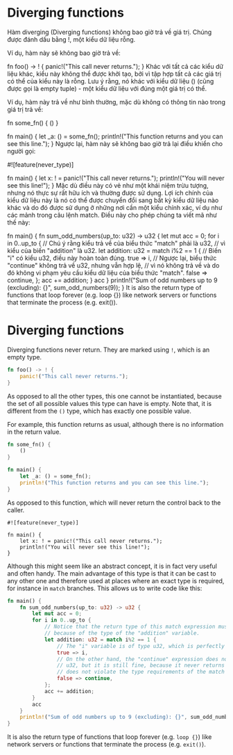 # Diverging functions
Hàm diverging (Diverging functions) không bao giờ trả về giá trị. Chúng được đánh dấu bằng !, một kiểu dữ liệu rỗng.

Ví dụ, hàm này sẽ không bao giờ trả về:

fn foo() -> ! {
    panic!("This call never returns.");
}
Khác với tất cả các kiểu dữ liệu khác, kiểu này không thể được khởi tạo, bởi vì tập hợp tất cả các giá trị có thể của kiểu này là rỗng. Lưu ý rằng, nó khác với kiểu dữ liệu () (cũng được gọi là empty tuple) - một kiểu dữ liệu với đúng một giá trị có thể.

Ví dụ, hàm này trả về như bình thường, mặc dù không có thông tin nào trong giá trị trả về:

fn some_fn() {
    ()
}

fn main() {
    let _a: () = some_fn();
    println!("This function returns and you can see this line.");
}
Ngược lại, hàm này sẽ không bao giờ trả lại điều khiển cho người gọi:

#![feature(never_type)]

fn main() {
    let x: ! = panic!("This call never returns.");
    println!("You will never see this line!");
}
Mặc dù điều này có vẻ như một khái niệm trừu tượng, nhưng nó thực sự rất hữu ích và thường được sử dụng. Lợi ích chính của kiểu dữ liệu này là nó có thể được chuyển đổi sang bất kỳ kiểu dữ liệu nào khác và do đó được sử dụng ở những nơi cần một kiểu chính xác, ví dụ như các mảnh trong câu lệnh match. Điều này cho phép chúng ta viết mã như thế này:

fn main() {
    fn sum_odd_numbers(up_to: u32) -> u32 {
    let mut acc = 0;
    for i in 0..up_to {
    // Chú ý rằng kiểu trả về của biểu thức "match" phải là u32,
    // vì kiểu của biến "addition" là u32.
        let addition: u32 = match i%2 == 1 {
        // Biến "i" có kiểu u32, điều này hoàn toàn đúng.
        true => i,
        // Ngược lại, biểu thức "continue" không trả về u32, nhưng vẫn hợp lệ,
        // vì nó không trả về và do đó không vi phạm yêu cầu kiểu dữ liệu của biểu thức "match".
        false => continue,
        };
     acc += addition;
    }
    acc
   }
        println!("Sum of odd numbers up to 9 (excluding): {}", sum_odd_numbers(9));
}
It is also the return type of functions that loop forever (e.g. loop {}) like network servers or functions that terminate the process (e.g. exit()).

# Diverging functions

Diverging functions never return. They are marked using `!`, which is an empty type.

```rust
fn foo() -> ! {
    panic!("This call never returns.");
}
```

As opposed to all the other types, this one cannot be instantiated, because the
set of all possible values this type can have is empty. Note that, it is
different from the `()` type, which has exactly one possible value.

For example, this function returns as usual, although there is no information
in the return value.

```rust
fn some_fn() {
    ()
}

fn main() {
    let _a: () = some_fn();
    println!("This function returns and you can see this line.");
}
```

As opposed to this function, which will never return the control back to the caller.

```rust,ignore
#![feature(never_type)]

fn main() {
    let x: ! = panic!("This call never returns.");
    println!("You will never see this line!");
}
```

Although this might seem like an abstract concept, it is in fact very useful and
often handy. The main advantage of this type is that it can be cast to any other
one and therefore used at places where an exact type is required, for instance
in `match` branches. This allows us to write code like this:

```rust
fn main() {
    fn sum_odd_numbers(up_to: u32) -> u32 {
        let mut acc = 0;
        for i in 0..up_to {
            // Notice that the return type of this match expression must be u32
            // because of the type of the "addition" variable.
            let addition: u32 = match i%2 == 1 {
                // The "i" variable is of type u32, which is perfectly fine.
                true => i,
                // On the other hand, the "continue" expression does not return
                // u32, but it is still fine, because it never returns and therefore
                // does not violate the type requirements of the match expression.
                false => continue,
            };
            acc += addition;
        }
        acc
    }
    println!("Sum of odd numbers up to 9 (excluding): {}", sum_odd_numbers(9));
}
```

It is also the return type of functions that loop forever (e.g. `loop {}`) like
network servers or functions that terminate the process (e.g. `exit()`).
